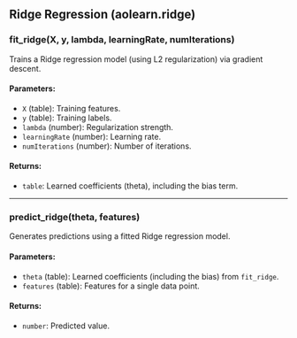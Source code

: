 ## Ridge Regression (aolearn.ridge)

### fit_ridge(X, y, lambda, learningRate, numIterations)
Trains a Ridge regression model (using L2 regularization) via gradient descent.

#### Parameters:
- `X` (table): Training features.
- `y` (table): Training labels.
- `lambda` (number): Regularization strength.
- `learningRate` (number): Learning rate.
- `numIterations` (number): Number of iterations.

#### Returns:
- `table`: Learned coefficients (theta), including the bias term.

---

### predict_ridge(theta, features)
Generates predictions using a fitted Ridge regression model.

#### Parameters:
- `theta` (table): Learned coefficients (including the bias) from `fit_ridge`.
- `features` (table): Features for a single data point.

#### Returns:
- `number`: Predicted value.
